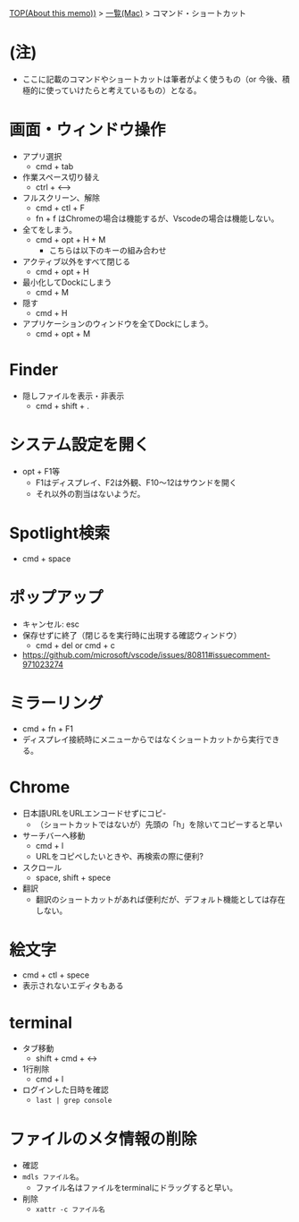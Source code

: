 [TOP(About this memo))](../README.md) > [一覧(Mac)](./README.md) > コマンド・ショートカット


# (注)
* ここに記載のコマンドやショートカットは筆者がよく使うもの（or 今後、積極的に使っていけたらと考えているもの）となる。

# 画面・ウィンドウ操作
* アプリ選択
    * cmd + tab
* 作業スペース切り替え
    * ctrl + <--> 
* フルスクリーン、解除
    * cmd + ctl + F 
    * fn + f はChromeの場合は機能するが、Vscodeの場合は機能しない。
* 全てをしまう。
    * cmd + opt + H + M 
        * こちらは以下のキーの組み合わせ
* アクティブ以外をすべて閉じる
    * cmd + opt + H
* 最小化してDockにしまう
    * cmd + M 
* 隠す
    * cmd + H
* アプリケーションのウィンドウを全てDockにしまう。
    * cmd + opt + M

# Finder
* 隠しファイルを表示・非表示
    * cmd + shift + .

# システム設定を開く
* opt + F1等
    * F1はディスプレイ、F2は外観、F10〜12はサウンドを開く
    * それ以外の割当はないようだ。

# Spotlight検索
* cmd + space
   
# ポップアップ
* キャンセル: esc
* 保存せずに終了（閉じるを実行時に出現する確認ウィンドウ）
    * cmd + del or cmd + c 
* https://github.com/microsoft/vscode/issues/80811#issuecomment-971023274

# ミラーリング
* cmd + fn + F1
* ディスプレイ接続時にメニューからではなくショートカットから実行できる。

# Chrome
* 日本語URLをURLエンコードせずにコピ-
    * （ショートカットではないが）先頭の「h」を除いてコピーすると早い
* サーチバーへ移動
    * cmd + l
    * URLをコピペしたいときや、再検索の際に便利?
* スクロール
    * space, shift + spece
* 翻訳
    * 翻訳のショートカットがあれば便利だが、デフォルト機能としては存在しない。

# 絵文字
* cmd + ctl + spece 
* 表示されないエディタもある

# terminal
* タブ移動
    * shift + cmd + <->
* 1行削除
    * cmd + l 
* ログインした日時を確認
    *  `last | grep console `

# ファイルのメタ情報の削除
* 確認
* `mdls ファイル名`。
    * ファイル名はファイルをterminalにドラッグすると早い。
* 削除
    * `xattr -c ファイル名`